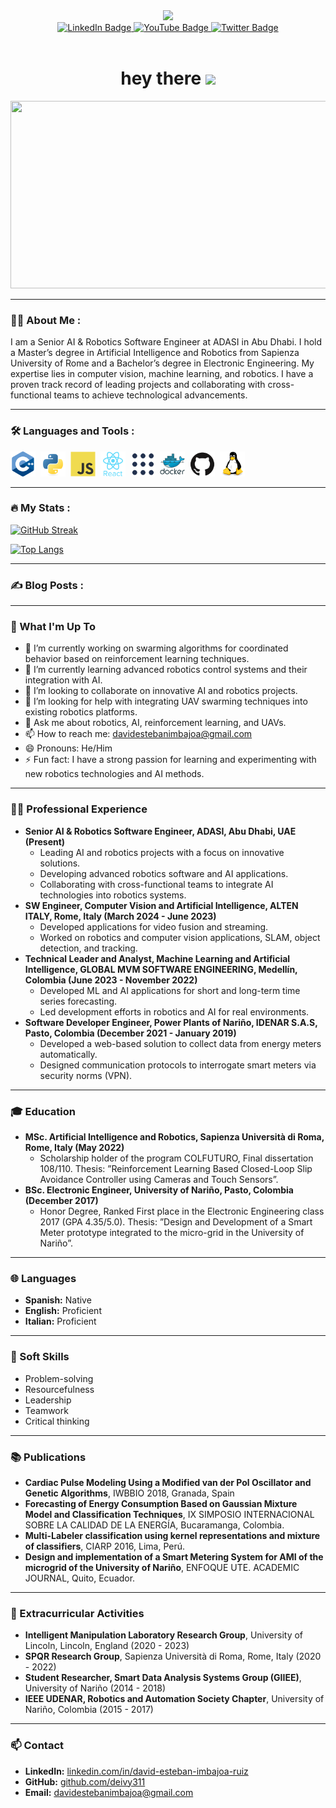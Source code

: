 <div id="header" align="center">
  <img src="https://media.giphy.com/media/M9gbBd9nbDrOTu1Mqx/giphy.gif" width="100"/>
</div>

<div id="badges" align="center">
  <a href="https://www.linkedin.com/in/david-esteban-imbajoa-ruiz">
    <img src="https://img.shields.io/badge/LinkedIn-blue?style=for-the-badge&logo=linkedin&logoColor=white" alt="LinkedIn Badge"/>
  </a>
  <a href="https://www.youtube.com/your-youtube-channel">
    <img src="https://img.shields.io/badge/YouTube-red?style=for-the-badge&logo=youtube&logoColor=white" alt="YouTube Badge"/>
  </a>
  <a href="https://twitter.com/your-twitter-handle">
    <img src="https://img.shields.io/badge/Twitter-blue?style=for-the-badge&logo=twitter&logoColor=white" alt="Twitter Badge"/>
  </a>
</div>

<img src="https://komarev.com/ghpvc/?username=deivy311&style=flat-square&color=blue" alt=""/>

<h1 align="center">
  hey there
  <img src="https://media.giphy.com/media/hvRJCLFzcasrR4ia7z/giphy.gif" width="30px"/>
</h1>

<div align="center">
  <img src="https://media.giphy.com/media/dWesBcTLavkZuG35MI/giphy.gif" width="600" height="300"/>
</div>

---

### :man_technologist: About Me :

I am a Senior AI & Robotics Software Engineer at ADASI in Abu Dhabi. I hold a Master’s degree in Artificial Intelligence and Robotics from Sapienza University of Rome and a Bachelor’s degree in Electronic Engineering. My expertise lies in computer vision, machine learning, and robotics. I have a proven track record of leading projects and collaborating with cross-functional teams to achieve technological advancements.

---

### :hammer_and_wrench: Languages and Tools :

<div>
  <img src="https://github.com/devicons/devicon/blob/master/icons/cplusplus/cplusplus-original.svg" title="C++" alt="C++" width="40" height="40"/>&nbsp;
  <img src="https://github.com/devicons/devicon/blob/master/icons/python/python-original.svg" title="Python" alt="Python" width="40" height="40"/>&nbsp;
  <img src="https://github.com/devicons/devicon/blob/master/icons/javascript/javascript-original.svg" title="JavaScript" alt="JavaScript" width="40" height="40"/>&nbsp;
  <img src="https://github.com/devicons/devicon/blob/master/icons/react/react-original-wordmark.svg" title="React" alt="React" width="40" height="40"/>&nbsp;
  <img src="https://github.com/devicons/devicon/blob/master/icons/ros/ros-original.svg" title="ROS" alt="ROS" width="40" height="40"/>&nbsp;
  <img src="https://github.com/devicons/devicon/blob/master/icons/docker/docker-original-wordmark.svg" title="Docker" alt="Docker" width="40" height="40"/>&nbsp;
  <img src="https://github.com/devicons/devicon/blob/master/icons/github/github-original.svg" title="GitHub" alt="GitHub" width="40" height="40"/>&nbsp;
  <img src="https://github.com/devicons/devicon/blob/master/icons/linux/linux-original.svg" title="Linux" alt="Linux" width="40" height="40"/>&nbsp;
</div>

---

### :fire: My Stats :

[![GitHub Streak](http://github-readme-streak-stats.herokuapp.com?user=deivy311&theme=dark&background=000000)](https://git.io/streak-stats)

[![Top Langs](https://github-readme-stats.vercel.app/api/top-langs/?username=deivy311&layout=compact&theme=vision-friendly-dark)](https://github.com/anuraghazra/github-readme-stats)

---

### :writing_hand: Blog Posts :

<!-- BLOG-POST-LIST:START -->
<!-- BLOG-POST-LIST:END -->

---

### :telescope: What I'm Up To

- 🔭 I’m currently working on swarming algorithms for coordinated behavior based on reinforcement learning techniques.
- 🌱 I’m currently learning advanced robotics control systems and their integration with AI.
- 👯 I’m looking to collaborate on innovative AI and robotics projects.
- 🤔 I’m looking for help with integrating UAV swarming techniques into existing robotics platforms.
- 💬 Ask me about robotics, AI, reinforcement learning, and UAVs.
- 📫 How to reach me: [davidestebanimbajoa@gmail.com](mailto:davidestebanimbajoa@gmail.com)
- 😄 Pronouns: He/Him
- ⚡ Fun fact: I have a strong passion for learning and experimenting with new robotics technologies and AI methods.

---

### :man_technologist: Professional Experience

- **Senior AI & Robotics Software Engineer, ADASI, Abu Dhabi, UAE (Present)**
  - Leading AI and robotics projects with a focus on innovative solutions.
  - Developing advanced robotics software and AI applications.
  - Collaborating with cross-functional teams to integrate AI technologies into robotics systems.
- **SW Engineer, Computer Vision and Artificial Intelligence, ALTEN ITALY, Rome, Italy (March 2024 - June 2023)**
  - Developed applications for video fusion and streaming.
  - Worked on robotics and computer vision applications, SLAM, object detection, and tracking.
- **Technical Leader and Analyst, Machine Learning and Artificial Intelligence, GLOBAL MVM SOFTWARE ENGINEERING, Medellín, Colombia (June 2023 - November 2022)**
  - Developed ML and AI applications for short and long-term time series forecasting.
  - Led development efforts in robotics and AI for real environments.
- **Software Developer Engineer, Power Plants of Nariño, IDENAR S.A.S, Pasto, Colombia (December 2021 - January 2019)**
  - Developed a web-based solution to collect data from energy meters automatically.
  - Designed communication protocols to interrogate smart meters via security norms (VPN).

---

### :mortar_board: Education

- **MSc. Artificial Intelligence and Robotics, Sapienza Università di Roma, Rome, Italy (May 2022)**
  - Scholarship holder of the program COLFUTURO, Final dissertation 108/110. Thesis: ”Reinforcement Learning Based Closed-Loop Slip Avoidance Controller using Cameras and Touch Sensors”.
- **BSc. Electronic Engineer, University of Nariño, Pasto, Colombia (December 2017)**
  - Honor Degree, Ranked First place in the Electronic Engineering class 2017 (GPA 4.35/5.0). Thesis: ”Design and Development of a Smart Meter prototype integrated to the micro-grid in the University of Nariño”.

---

### :globe_with_meridians: Languages

- **Spanish:** Native
- **English:** Proficient
- **Italian:** Proficient

---

### :raised_hands: Soft Skills

- Problem-solving
- Resourcefulness
- Leadership
- Teamwork
- Critical thinking

---

### :books: Publications

- **Cardiac Pulse Modeling Using a Modified van der Pol Oscillator and Genetic Algorithms**, IWBBIO 2018, Granada, Spain
- **Forecasting of Energy Consumption Based on Gaussian Mixture Model and Classification Techniques**, IX SIMPOSIO INTERNACIONAL SOBRE LA CALIDAD DE LA ENERGÍA, Bucaramanga, Colombia.
- **Multi-Labeler classification using kernel representations and mixture of classifiers**, CIARP 2016, Lima, Perú.
- **Design and implementation of a Smart Metering System for AMI of the microgrid of the University of Nariño**, ENFOQUE UTE. ACADEMIC JOURNAL, Quito, Ecuador.

---

### :busts_in_silhouette: Extracurricular Activities

- **Intelligent Manipulation Laboratory Research Group**, University of Lincoln, Lincoln, England (2020 - 2023)
- **SPQR Research Group**, Sapienza Università di Roma, Rome, Italy (2020 - 2022)
- **Student Researcher, Smart Data Analysis Systems Group (GIIEE)**, University of Nariño (2014 - 2018)
- **IEEE UDENAR, Robotics and Automation Society Chapter**, University of Nariño, Colombia (2015 - 2017)

---

### :mailbox: Contact

- **LinkedIn:** [linkedin.com/in/david-esteban-imbajoa-ruiz](https://www.linkedin.com/in/david-esteban-imbajoa-ruiz)
- **GitHub:** [github.com/deivy311](https://github.com/deivy311)
- **Email:** [davidestebanimbajoa@gmail.com](mailto:davidestebanimbajoa@gmail.com)
